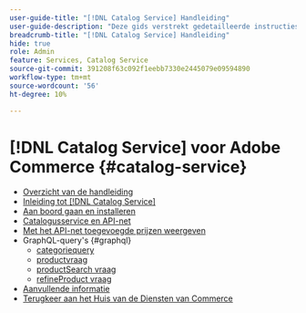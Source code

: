 ```yaml
---
user-guide-title: "[!DNL Catalog Service] Handleiding"
user-guide-description: "Deze gids verstrekt gedetailleerde instructies om  [!DNL Catalog Service]  voor Adobe Commerce te gebruiken."
breadcrumb-title: "[!DNL Catalog Service] Handleiding"
hide: true
role: Admin
feature: Services, Catalog Service
source-git-commit: 391208f63c092f1eebb7330e2445079e09594890
workflow-type: tm+mt
source-wordcount: '56'
ht-degree: 10%

---
```


# [!DNL Catalog Service] voor Adobe Commerce {#catalog-service}

- [Overzicht van de handleiding](guide-overview.md)
- [Inleiding tot  [!DNL Catalog Service]](overview.md)
- [Aan boord gaan en installeren](installation.md)
- [Catalogusservice en API-net](mesh.md)
- [Met het API-net toegevoegde prijzen weergeven](taxes.md)
- GraphQL-query&#39;s {#graphql}
   - [ categoriequery ](https://developer.adobe.com/commerce/services/graphql/catalog-service/categories/)
   - [ productvraag ](https://developer.adobe.com/commerce/services/graphql/catalog-service/products/)
   - [ productSearch vraag ](https://developer.adobe.com/commerce/services/graphql/live-search/product-search/)
   - [ refineProduct vraag ](https://developer.adobe.com/commerce/services/graphql/catalog-service/refine-product/)
- [Aanvullende informatie](release-notes.md)
- [ Terugkeer aan het Huis van de Diensten van Commerce ](https://experienceleague.adobe.com/en/docs/commerce-merchant-services/user-guides/home)

